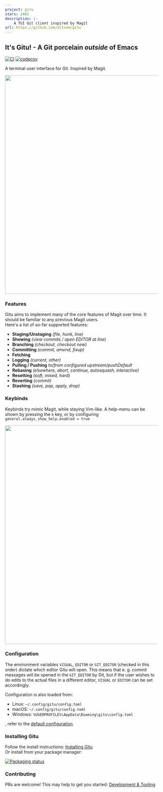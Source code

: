 ```yaml
---
project: gitu
stars: 2462
description: |-
    A TUI Git client inspired by Magit
url: https://github.com/altsem/gitu
---
```


## It's Gitu! - A Git porcelain *outside* of Emacs
[![CI](https://github.com/altsem/gitu/actions/workflows/ci.yml/badge.svg)](https://github.com/altsem/gitu/actions/workflows/ci.yml)
[![codecov](https://codecov.io/gh/altsem/gitu/graph/badge.svg?token=5YWPU7GWFW)](https://codecov.io/gh/altsem/gitu)

A terminal user interface for Git. Inspired by Magit.

<img style="width: 720px" src="vhs/rec.gif"/>

### Features
Gitu aims to implement many of the core features of Magit over time.
It should be familiar to any previous Magit users.\
Here's a list of so-far supported features:
- **Staging/Unstaging** _(file, hunk, line)_ 
- **Showing** _(view commits / open EDITOR at line)_
- **Branching** _(checkout, checkout new)_
- **Committing** _(commit, amend, fixup)_
- **Fetching**
- **Logging** _(current, other)_
- **Pulling / Pushing** _to/from configured upstream/pushDefault_
- **Rebasing** _(elsewhere, abort, continue, autosquash, interactive)_
- **Resetting** _(soft, mixed, hard)_
- **Reverting** _(commit)_
- **Stashing** _(save, pop, apply, drop)_

### Keybinds
Keybinds try mimic Magit, while staying Vim-like.
A help-menu can be shown by pressing the `h` key, or by configuring `general.always_show_help.enabled = true`


<img style="width: 720px" src="vhs/help.png"/>

### Configuration
The environment variables `VISUAL`, `EDITOR` or `GIT_EDITOR` (checked in this order) dictate which editor Gitu will open. This means that e. g. commit messages will be opened in the `GIT_EDITOR` by Git, but if the user wishes to do edits to the actual files in a different editor, `VISUAL` or `EDITOR` can be set accordingly.

Configuration is also loaded from:
- Linux:   `~/.config/gitu/config.toml`
- macOS:   `~/.config/gitu/config.toml`
- Windows: `%USERPROFILE%\AppData\Roaming\gitu\config.toml`

, refer to the [default configuration](src/default_config.toml).
### Installing Gitu
Follow the install instructions: [Installing Gitu](docs/installing.md)\
Or install from your package manager:

[![Packaging status](https://repology.org/badge/vertical-allrepos/gitu.svg)](https://repology.org/project/gitu/versions)

### Contributing
PRs are welcome!
This may help to get you started: [Development & Tooling](docs/dev-tooling.md)

